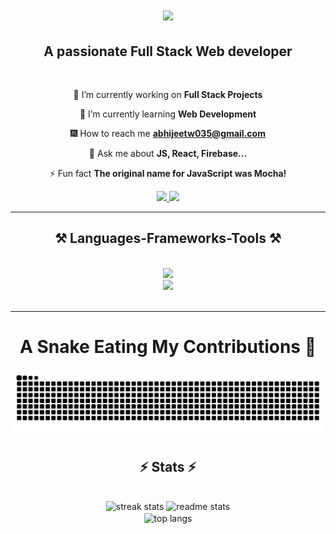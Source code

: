 <h1 align="center">
    <img src="https://readme-typing-svg.herokuapp.com/?font=Righteous&size=35&center=true&vCenter=true&width=500&height=70&duration=4000&lines=Hi+There!+👋;+I'm+Abhijeet!;" />
</h1>

<h2 align="center">A passionate Full Stack Web developer</h2>

<br/>

<div align="center">
 
🔭 I’m currently working on **Full Stack Projects**
 
🌱 I’m currently learning **Web Development**

🎆 How to reach me **abhijeetw035@gmail.com**

💬 Ask me about **JS, React, Firebase...**

⚡ Fun fact **The original name for JavaScript was Mocha!**

 </div>

 </div>
 
<div align="center"> 
  <a href="mailto:abhijeetw035@gmail.com">
    <img src="https://img.shields.io/badge/Gmail-333333?style=for-the-badge&logo=gmail&logoColor=red" />
  </a>
  <a href="https://www.linkedin.com/in/abhijeetw/" target="_blank">
    <img src="https://img.shields.io/badge/LinkedIn-0077B5?style=for-the-badge&logo=linkedin&logoColor=white" target="_blank" />
  </a>
</div>

 <hr/>

 <h2 align="center">⚒️ Languages-Frameworks-Tools ⚒️</h2>
<br/>
<div align="center">
    <img src="https://skillicons.dev/icons?i=c,cpp,java,graphql,cloudflare,mysql,tailwind,javascript,react,prisma" /><br>
    <img src="https://skillicons.dev/icons?i=nodejs,express,mongodb,typescript,nextjs,firebase,py,github,git" /><br>
</div>

<br/>
<hr/>

<div align="center">
	
# A Snake Eating My Contributions 🐍

</div>

<p align="center">
	<picture>
		  <source media="(prefers-color-scheme: dark)" srcset="https://raw.githubusercontent.com/abhijeetw035/abhijeetw035/output/github-contribution-grid-snake-dark.svg">
		  <source media="(prefers-color-scheme: light)" srcset="https://raw.githubusercontent.com/abhijeetw035/abhijeetw035/output/github-contribution-grid-snake.svg">
		  <img alt="github contribution grid snake animation" src="https://raw.githubusercontent.com/abhijeetw035/abhijeetw035/output/github-contribution-grid-snake.svg">
	</picture>
</p>

<h2 align="center">⚡ Stats ⚡</h2>
<br>
<div align=center>
  <img width=390 src="https://github-readme-streak-stats-salesp07.vercel.app/?user=abhijeetw035&count_private=true&theme=react&border_radius=10" alt="streak stats"/>
  <img width=390 src="https://github-readme-stats-salesp07.vercel.app/api?username=abhijeetw035&count_private=true&show_icons=true&theme=react&rank_icon=github&border_radius=10" alt="readme stats" />
  <br/>
  <img width=325 align="center" src="https://github-readme-stats-salesp07.vercel.app/api/top-langs/?username=abhijeetw035&hide=HTML&langs_count=8&layout=compact&theme=react&border_radius=10&size_weight=0.5&count_weight=0.5&exclude_repo=github-readme-stats" alt="top langs" />
</div>
